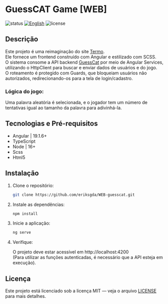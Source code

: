 # GuessCAT Game [WEB]

![status](https://img.shields.io/badge/status-em%20desenvolvimento-orange?sty)
[![English](https://img.shields.io/badge/lang-en-blue?style=flat-square)](../README.md)
![license](https://img.shields.io/badge/license-MIT-blue)

## Descrição

Este projeto é uma reimaginação do site [Termo](https://term.ooo/).  
Ele fornece um frontend construído com Angular e estilizado com SCSS.  
O sistema consome a API backend [GuessCat](https://github.com/eriksgda/API-guesscat) por meio de Angular Services, utilizando o HttpClient para buscar e enviar dados de usuários e do jogo.  
O roteamento é protegido com Guards, que bloqueiam usuários não autorizados, redirecionando-os para a tela de login/cadastro.

### Lógica do jogo:

Uma palavra aleatória é selecionada, e o jogador tem um número de tentativas igual ao tamanho da palavra para adivinhá-la.

## Tecnologias e Pré-requisitos

- Angular | 19.1.6+
- TypeScript
- Node | 16+
- Scss
- Html5

## Instalação

1. Clone o repositório:
    ```bash
    git clone https://github.com/eriksgda/WEB-guesscat.git
    ```
2. Instale as dependências:
    ```bash
    npm install
    ```
3. Inicie a aplicação:
    ```bash
    ng serve
    ```
4. Verifique:

   O projeto deve estar acessível em http://localhost:4200  
   (Para utilizar as funções autenticadas, é necessário que a API esteja em execução).

## Licença

Este projeto está licenciado sob a licença MIT — veja o arquivo [LICENSE](../LICENSE) para mais detalhes.
